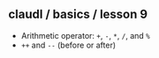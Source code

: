 ## claudl / basics / lesson 9

- Arithmetic operator: `+`, `-`, `*`, `/`, and `%` 
- `++` and `--` (before or after)

